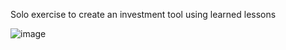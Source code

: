 Solo exercise to create an investment tool using learned lessons

![image](https://github.com/user-attachments/assets/b278b960-e88d-454c-be17-a82b361c20f2)

